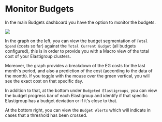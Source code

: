 # Monitor Budgets

In the main Budgets dashboard you have the option to monitor the budgets.

<img src="/elastigroup/_media/monitor-budgets_1.png" />

In the graph on the left, you can view the budget segmentation of `Total Spend` (costs so far) against the `Total Current Budget` (all budgets configured), this is in order to provide you with a Macro view of the total cost of your Elastigroup clusters.

Moreover, the graph provides a breakdown of the EG costs for the last month's period, and also a prediction of the cost (according to the data of the month). If you toggle with the mouse over the green vertical, you will see the exact cost on that specific day.

In addition to that, at the bottom under `Budgeted Elastigroups`, you can view the budget progress bar of each Elastigroup and identify if that specific Elastigroup has a budget deviation or if it's close to that.

At the bottom right, you can view the `Budget Alerts` which will indicate in cases that a threshold has been crossed.
